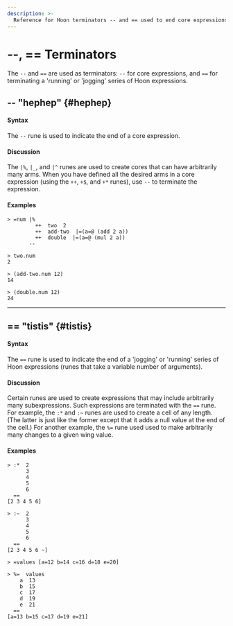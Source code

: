 ```yaml
---
description: >-
  Reference for Hoon terminators -- and == used to end core expressions and other variable-length expression sequences respectively.
---
```


# --, == Terminators

The `--` and `==` are used as terminators: `--` for core expressions, and `==` for terminating a 'running' or 'jogging' series of Hoon expressions.

## -- "hephep" {#hephep}

#### Syntax

The `--` rune is used to indicate the end of a core expression.

#### Discussion

The `|%`, `|_`, and `|^` runes are used to create cores that can have arbitrarily many arms. When you have defined all the desired arms in a core expression (using the `++`, `+$`, and `+*` runes), use `--` to terminate the expression.

#### Examples

```
> =num |%
         ++  two  2
         ++  add-two  |=(a=@ (add 2 a))
         ++  double  |=(a=@ (mul 2 a))
       --

> two.num
2

> (add-two.num 12)
14

> (double.num 12)
24
```

---

## == "tistis" {#tistis}

#### Syntax

The `==` rune is used to indicate the end of a 'jogging' or 'running' series of Hoon expressions (runes that take a variable number of arguments).

#### Discussion

Certain runes are used to create expressions that may include arbitrarily many subexpressions. Such expressions are terminated with the `==` rune. For example, the `:*` and `:~` runes are used to create a cell of any length. (The latter is just like the former except that it adds a null value at the end of the cell.) For another example, the `%=` rune used used to make arbitrarily many changes to a given wing value.

#### Examples

```
> :*  2
      3
      4
      5
      6
  ==
[2 3 4 5 6]

> :~  2
      3
      4
      5
      6
  ==
[2 3 4 5 6 ~]

> =values [a=12 b=14 c=16 d=18 e=20]

> %=  values
    a  13
    b  15
    c  17
    d  19
    e  21
  ==
[a=13 b=15 c=17 d=19 e=21]
```
